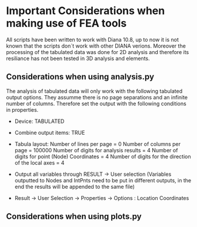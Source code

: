 # Important Considerations when making use of FEA tools

All scripts have been written to work with Diana 10.8, up to now it is not  known that the scripts don´t  work with other DIANA verions. Moreover the processing of the tabulated data was done for 2D analysis and therefore its resiliance has not been tested in 3D analysis and elements.

## Considerations when using analysis.py

The analysis of tabulated data will only work with the following tabulated output options. They assumme there is no page separations and an infinite number of columns. Therefore set the output with the following conditions in properties.

- Device: TABULATED
- Combine output items: TRUE
- Tabula layout:    Number of lines per page = 0
                    Number of columns per page = 100000
                    Number of digits for analysis results = 4
                    Number of digits for point (Node) Coordinates = 4
                    Number of digits for the direction of the local axes = 4

- Output all variables through RESULT -> User selection (Variables outputted to Nodes and IntPnts need to be put in different outputs, in the end the results will be appended to the same file)
- Result -> User Selection -> Properties -> Options : Location Coordinates

## Considerations when using plots.py
